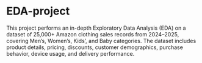 # EDA-project
This project performs an in-depth Exploratory Data Analysis (EDA) on a dataset of 25,000+ Amazon clothing sales records from 2024–2025, covering Men’s, Women’s, Kids’, and Baby categories. The dataset includes product details, pricing, discounts, customer demographics, purchase behavior, device usage, and delivery performance.
